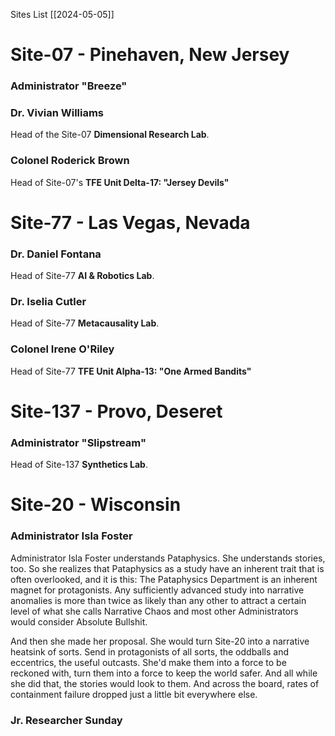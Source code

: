 Sites List
[[2024-05-05]]

# Site-07 - Pinehaven, New Jersey
### Administrator "Breeze"

### Dr. Vivian Williams
Head of the Site-07 **Dimensional Research Lab**.

### Colonel Roderick Brown
Head of Site-07's **TFE Unit Delta-17: "Jersey Devils"**

# Site-77 - Las Vegas, Nevada
### Dr. Daniel Fontana
Head of Site-77 **AI & Robotics Lab**.

### Dr. Iselia Cutler
Head of Site-77 **Metacausality Lab**.

### Colonel Irene O'Riley
Head of Site-77 **TFE Unit Alpha-13: "One Armed Bandits"**

# Site-137 - Provo, Deseret
### Administrator "Slipstream"
Head of Site-137 **Synthetics Lab**.

# Site-20 - Wisconsin
### Administrator Isla Foster
Administrator Isla Foster understands Pataphysics. She understands stories, too. So she realizes that Pataphysics as a study have an inherent trait that is often overlooked, and it is this: The Pataphysics Department is an inherent magnet for protagonists. Any sufficiently advanced study into narrative anomalies is more than twice as likely than any other to attract a certain level of what she calls Narrative Chaos and most other Administrators would consider Absolute Bullshit. 

And then she made her proposal. She would turn Site-20 into a narrative heatsink of sorts. Send in protagonists of all sorts, the oddballs and eccentrics, the useful outcasts. She'd make them into a force to be reckoned with, turn them into a force to keep the world safer.  And all while she did that, the stories would look to them. And across the board, rates of containment failure dropped just a little bit everywhere else.

### Jr. Researcher Sunday
